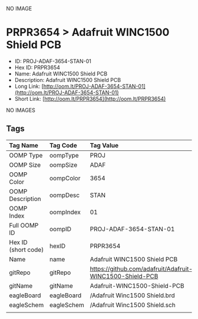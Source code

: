 


  
NO IMAGE  
# PRPR3654 > Adafruit WINC1500 Shield PCB

- ID: PROJ-ADAF-3654-STAN-01
- Hex ID: PRPR3654
- Name: Adafruit WINC1500 Shield PCB
- Description: Adafruit WINC1500 Shield PCB
- Long Link: [http://oom.lt/PROJ-ADAF-3654-STAN-01](http://oom.lt/PROJ-ADAF-3654-STAN-01)
- Short Link: [http://oom.lt/PRPR3654](http://oom.lt/PRPR3654)
  
NO IMAGES  
## Tags
  

|Tag Name|Tag Code|Tag Value|
| :--- | :--- | :--- |
|OOMP Type|oompType|PROJ|
|OOMP Size|oompSize|ADAF|
|OOMP Color|oompColor|3654|
|OOMP Description|oompDesc|STAN|
|OOMP Index|oompIndex|01|
|Full OOMP ID|oompID|PROJ-ADAF-3654-STAN-01|
|Hex ID (short code)|hexID|PRPR3654|
|Name|name|Adafruit WINC1500 Shield PCB|
|gitRepo|gitRepo|https://github.com/adafruit/Adafruit-WINC1500-Shield-PCB|
|gitName|gitName|Adafruit-WINC1500-Shield-PCB|
|eagleBoard|eagleBoard|/Adafruit Winc1500 Shield.brd|
|eagleSchem|eagleSchem|/Adafruit Winc1500 Shield.sch|
||||
